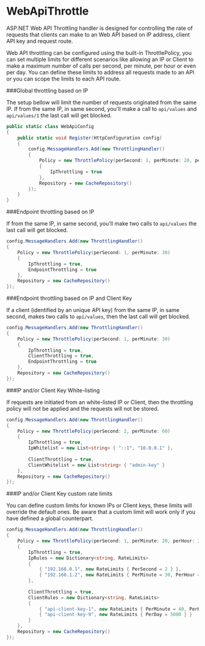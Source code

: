 WebApiThrottle
==============

ASP.NET Web API Throttling handler is designed for controlling the rate of requests that clients 
can make to an Web API based on IP address, client API key and request route.

Web API throttling can be configured using the built-in ThrottlePolicy, you can set multiple limits 
for different scenarios like allowing an IP or Client to make a maximum number of calls per second, per minute, per hour or even per day.
You can define these limits to address all requests made to an API or you can scope the limits to each API route.  

###Global throttling based on IP

The setup bellow will limit the number of requests originated from the same IP. 
If from the same IP, in same second, you'll make a call to <code>api/values</code> and <code>api/values/1</code> the last call will get blocked.

``` cs
public static class WebApiConfig
{
	public static void Register(HttpConfiguration config)
	{
		config.MessageHandlers.Add(new ThrottlingHandler()
		{
			Policy = new ThrottlePolicy(perSecond: 1, perMinute: 20, perHour: 200, perDay: 1500)
			{
				IpThrottling = true
			},
			Repository = new CacheRepository()
		});
	}
}
```

###Endpoint throttling based on IP

If from the same IP, in same second, you'll make two calls to <code>api/values</code> the last call will get blocked.

``` cs
config.MessageHandlers.Add(new ThrottlingHandler()
{
	Policy = new ThrottlePolicy(perSecond: 1, perMinute: 30)
	{
		IpThrottling = true,
		EndpointThrottling = true
	},
	Repository = new CacheRepository()
});
```

###Endpoint throttling based on IP and Client Key

If a client (identified by an unique API key) from the same IP, in same second, makes two calls to <code>api/values</code>, then the last call will get blocked.

``` cs
config.MessageHandlers.Add(new ThrottlingHandler()
{
	Policy = new ThrottlePolicy(perSecond: 1, perMinute: 30)
	{
		IpThrottling = true,
		ClientThrottling = true,
		EndpointThrottling = true
	},
	Repository = new CacheRepository()
});
```

###IP and/or Client Key White-listing

If requests are initiated from an white-listed IP or Client, then the throttling policy will not be applied and the requests will not be stored. 

``` cs
config.MessageHandlers.Add(new ThrottlingHandler()
{
	Policy = new ThrottlePolicy(perSecond: 2, perMinute: 60)
	{
		IpThrottling = true,
		IpWhitelist = new List<string> { "::1", "10.0.0.1" },
		
		ClientThrottling = true,
		ClientWhitelist = new List<string> { "admin-key" }
	},
	Repository = new CacheRepository()
});
```

###IP and/or Client Key custom rate limits

You can define custom limits for known IPs or Client keys, these limits will override the default ones. Be aware that a custom limit will work only if you have defined a global counterpart.

``` cs
config.MessageHandlers.Add(new ThrottlingHandler()
{
	Policy = new ThrottlePolicy(perSecond: 1, perMinute: 20, perHour: 200, perDay: 1500)
	{
		IpThrottling = true,
		IpRules = new Dictionary<string, RateLimits>
		{ 
			{ "192.168.0.1", new RateLimits { PerSecond = 2 } },
			{ "192.168.1.2", new RateLimits { PerMinute = 30, PerHour = 30*60, PerDay = 30*60*24 } }
		},
		
		ClientThrottling = true,
		ClientRules = new Dictionary<string, RateLimits>
		{ 
			{ "api-client-key-1", new RateLimits { PerMinute = 40, PerHour = 400 } },
			{ "api-client-key-9", new RateLimits { PerDay = 5000 } }
		}
	},
	Repository = new CacheRepository()
});
```
